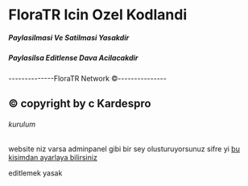 <h1>FloraTR Icin Ozel Kodlandi </h1>

<h5> Paylasilmasi Ve Satilmasi Yasakdir</h5>
<h5>Paylasilsa Editlense Dava Acilacakdir </h5>
<p>--------------FloraTR Network &copy;---------------</p>
<h2> &copy; copyright by c Kardespro </h2>
<h6>kurulum </h6>
<p>website niz varsa adminpanel gibi bir sey olusturuyorsunuz sifre yi <a href="https://github.com/LordBaba-dcw/webtools-testing/src/kardespro/webonay.php">bu kisimdan ayarlaya bilirsiniz</a></p>

editlemek yasak